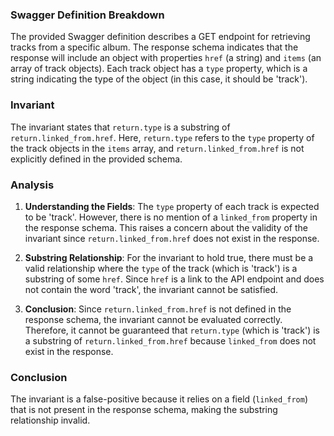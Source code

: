 ### Swagger Definition Breakdown
The provided Swagger definition describes a GET endpoint for retrieving tracks from a specific album. The response schema indicates that the response will include an object with properties `href` (a string) and `items` (an array of track objects). Each track object has a `type` property, which is a string indicating the type of the object (in this case, it should be 'track').

### Invariant
The invariant states that `return.type` is a substring of `return.linked_from.href`. Here, `return.type` refers to the `type` property of the track objects in the `items` array, and `return.linked_from.href` is not explicitly defined in the provided schema. 

### Analysis
1. **Understanding the Fields**: The `type` property of each track is expected to be 'track'. However, there is no mention of a `linked_from` property in the response schema. This raises a concern about the validity of the invariant since `return.linked_from.href` does not exist in the response.

2. **Substring Relationship**: For the invariant to hold true, there must be a valid relationship where the `type` of the track (which is 'track') is a substring of some `href`. Since `href` is a link to the API endpoint and does not contain the word 'track', the invariant cannot be satisfied.

3. **Conclusion**: Since `return.linked_from.href` is not defined in the response schema, the invariant cannot be evaluated correctly. Therefore, it cannot be guaranteed that `return.type` (which is 'track') is a substring of `return.linked_from.href` because `linked_from` does not exist in the response.

### Conclusion
The invariant is a false-positive because it relies on a field (`linked_from`) that is not present in the response schema, making the substring relationship invalid.
